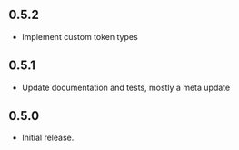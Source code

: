 ## 0.5.2

* Implement custom token types

## 0.5.1

* Update documentation and tests, mostly a meta update

## 0.5.0

* Initial release.
